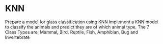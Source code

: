# KNN
Prepare a model for glass classification using KNN Implement a KNN model to classify the animals and predict they are of which animal type. The 7 Class Types are: Mammal, Bird, Reptile, Fish, Amphibian, Bug and Invertebrate
